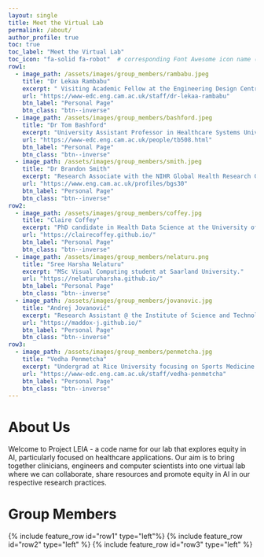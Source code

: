 ```yaml
---
layout: single
title: Meet the Virtual Lab
permalink: /about/
author_profile: true
toc: true
toc_label: "Meet the Virtual Lab"
toc_icon: "fa-solid fa-robot"  # corresponding Font Awesome icon name (without fa prefix)
row1:
  - image_path: /assets/images/group_members/rambabu.jpeg
    title: "Dr Lekaa Rambabu"
    excerpt: " Visiting Academic Fellow at the Engineering Design Centre."
    url: "https://www-edc.eng.cam.ac.uk/staff/dr-lekaa-rambabu"
    btn_label: "Personal Page"
    btn_class: "btn--inverse"
  - image_path: /assets/images/group_members/bashford.jpeg
    title: "Dr Tom Bashford"
    excerpt: "University Assistant Professor in Healthcare Systems University of Cambridge."
    url: "https://www-edc.eng.cam.ac.uk/people/tb508.html"
    btn_label: "Personal Page"
    btn_class: "btn--inverse"
  - image_path: /assets/images/group_members/smith.jpeg
    title: "Dr Brandon Smith"
    excerpt: "Research Associate with the NIHR Global Health Research Group on Acquired Brain and Spine Injury."
    url: "https://www.eng.cam.ac.uk/profiles/bgs30"
    btn_label: "Personal Page"
    btn_class: "btn--inverse"
row2:
  - image_path: /assets/images/group_members/coffey.jpg
    title: "Claire Coffey"
    excerpt: "PhD candidate in Health Data Science at the University of Cambridge."
    url: "https://clairecoffey.github.io/"
    btn_label: "Personal Page"
    btn_class: "btn--inverse"
  - image_path: /assets/images/group_members/nelaturu.png
    title: "Sree Harsha Nelaturu"
    excerpt: "MSc Visual Computing student at Saarland University."
    url: "https://nelaturuharsha.github.io/"
    btn_label: "Personal Page"
    btn_class: "btn--inverse"
  - image_path: /assets/images/group_members/jovanovic.jpg
    title: "Andrej Jovanović"
    excerpt: "Research Assistant @ the Institute of Science and Technology Austria."
    url: "https://maddox-j.github.io/"
    btn_label: "Personal Page"
    btn_class: "btn--inverse"
row3:
  - image_path: /assets/images/group_members/penmetcha.jpg
    title: "Vedha Penmetcha"
    excerpt: "Undergrad at Rice University focusing on Sports Medicine and Exercise Physiology as well as Global Health Technologies and Medical Humanities."
    url: "https://www-edc.eng.cam.ac.uk/staff/vedha-penmetcha"
    btn_label: "Personal Page"
    btn_class: "btn--inverse"
---
```

# About Us
Welcome to Project LEIA - a code name for our lab that explores equity in AI, particularly focused on healthcare applications. Our aim is to bring together clinicians, engineers and computer scientists into one virtual lab where we can collaborate, share resources and promote equity in AI in our respective research practices.

# Group Members
{% include feature_row id="row1" type="left"%}
{% include feature_row id="row2" type="left" %}
{% include feature_row id="row3" type="left" %}

